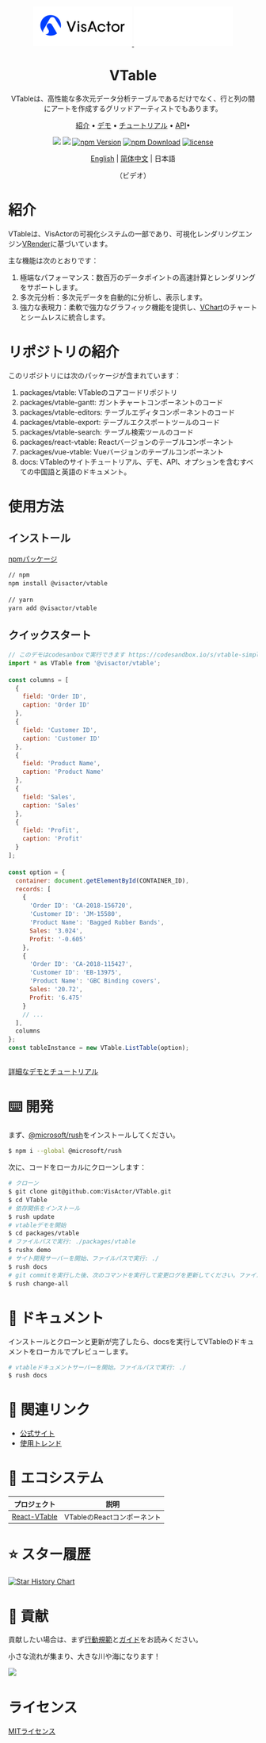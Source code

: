 <div align="center">
   <a href="https://github.com/VisActor#gh-light-mode-only" target="_blank">
    <img alt="VisActor Logo" width="200" src="https://github.com/VisActor/.github/blob/main/profile/logo_500_200_light.svg"/>
  </a>
  <a href="https://github.com/VisActor#gh-dark-mode-only" target="_blank">
    <img alt="VisActor Logo" width="200" src="https://github.com/VisActor/.github/blob/main/profile/logo_500_200_dark.svg"/>
  </a>
</div>

<div align="center">
  <h1>VTable</h1>
</div>

<div align="center">

VTableは、高性能な多次元データ分析テーブルであるだけでなく、行と列の間にアートを作成するグリッドアーティストでもあります。

<p align="center">
  <a href="https://visactor.io/vtable">紹介</a> •
  <a href="https://visactor.io/vtable/example">デモ</a> •
  <a href="https://visactor.io/vtable/guide/Getting_Started/Getting_Started">チュートリアル</a> •
  <a href="https://visactor.io/vtable/option/ListTable">API</a>•
</p>

![](https://github.com/visactor/vtable/actions/workflows/bug-server.yml/badge.svg)
![](https://github.com/visactor/vtable/actions/workflows/unit-test.yml/badge.svg)
[![npm Version](https://img.shields.io/npm/v/@visactor/vtable.svg)](https://www.npmjs.com/package/@visactor/vtable)
[![npm Download](https://img.shields.io/npm/dm/@visactor/vtable.svg)](https://www.npmjs.com/package/@visactor/vtable)
[![license](https://img.shields.io/badge/license-MIT-blue.svg)](https://github.com/visactor/vtable/blob/main/LICENSE)

</div>

<div align="center">

[English](./README.md) | [简体中文](./README.zh-CN.md) | 日本語

</div>

<div align="center">

（ビデオ）

</div>

# 紹介

VTableは、VisActorの可視化システムの一部であり、可視化レンダリングエンジン[VRender](https://github.com/VisActor/VRender)に基づいています。

主な機能は次のとおりです：

1. 極端なパフォーマンス：数百万のデータポイントの高速計算とレンダリングをサポートします。
2. 多次元分析：多次元データを自動的に分析し、表示します。
3. 強力な表現力：柔軟で強力なグラフィック機能を提供し、[VChart](https://github.com/VisActor/VChart)のチャートとシームレスに統合します。

# リポジトリの紹介

このリポジトリには次のパッケージが含まれています：

1. packages/vtable: VTableのコアコードリポジトリ
2. packages/vtable-gantt: ガントチャートコンポーネントのコード
3. packages/vtable-editors: テーブルエディタコンポーネントのコード
4. packages/vtable-export: テーブルエクスポートツールのコード
5. packages/vtable-search: テーブル検索ツールのコード
6. packages/react-vtable: Reactバージョンのテーブルコンポーネント
7. packages/vue-vtable: Vueバージョンのテーブルコンポーネント
8. docs: VTableのサイトチュートリアル、デモ、API、オプションを含むすべての中国語と英語のドキュメント。

# 使用方法

## インストール

[npmパッケージ](https://www.npmjs.com/package/@visactor/vtable)

```bash
// npm
npm install @visactor/vtable

// yarn
yarn add @visactor/vtable
```

## クイックスタート

```javascript
// このデモはcodesanboxで実行できます https://codesandbox.io/s/vtable-simple-demo-g8q738
import * as VTable from '@visactor/vtable';

const columns = [
  {
    field: 'Order ID',
    caption: 'Order ID'
  },
  {
    field: 'Customer ID',
    caption: 'Customer ID'
  },
  {
    field: 'Product Name',
    caption: 'Product Name'
  },
  {
    field: 'Sales',
    caption: 'Sales'
  },
  {
    field: 'Profit',
    caption: 'Profit'
  }
];

const option = {
  container: document.getElementById(CONTAINER_ID),
  records: [
    {
      'Order ID': 'CA-2018-156720',
      'Customer ID': 'JM-15580',
      'Product Name': 'Bagged Rubber Bands',
      Sales: '3.024',
      Profit: '-0.605'
    },
    {
      'Order ID': 'CA-2018-115427',
      'Customer ID': 'EB-13975',
      'Product Name': 'GBC Binding covers',
      Sales: '20.72',
      Profit: '6.475'
    }
    // ...
  ],
  columns
};
const tableInstance = new VTable.ListTable(option);
```

##

[詳細なデモとチュートリアル](https://visactor.io/vtable)

# ⌨️ 開発

まず、[@microsoft/rush](https://rushjs.io/pages/intro/get_started/)をインストールしてください。

```bash
$ npm i --global @microsoft/rush
```

次に、コードをローカルにクローンします：

```bash
# クローン
$ git clone git@github.com:VisActor/VTable.git
$ cd VTable
# 依存関係をインストール
$ rush update
# vtableデモを開始
$ cd packages/vtable
# ファイルパスで実行: ./packages/vtable
$ rushx demo
# サイト開発サーバーを開始、ファイルパスで実行: ./
$ rush docs
# git commitを実行した後、次のコマンドを実行して変更ログを更新してください。ファイルパスで実行: ./
$ rush change-all
```

# 📖 ドキュメント

インストールとクローンと更新が完了したら、docsを実行してVTableのドキュメントをローカルでプレビューします。

```bash
# vtableドキュメントサーバーを開始。ファイルパスで実行: ./
$ rush docs
```

# 🔗 関連リンク

- [公式サイト](https://visactor.io/vtable)
- [使用トレンド](https://npm-compare.com/@visactor/vtable)

# 💫 エコシステム

| プロジェクト                                                                      | 説明               |
| ---------------------------------------------------------------------------- | ----------------- |
| [React-VTable](https://www.visactor.io/vtable/guide/Developer_Ecology/react) | VTableのReactコンポーネント |

# ⭐️ スター履歴

[![Star History Chart](https://api.star-history.com/svg?repos=visactor/vtable&type=Date)](https://star-history.com/#visactor/vtable&Date)

# 🤝 貢献

貢献したい場合は、まず[行動規範](./CODE_OF_CONDUCT.md)と[ガイド](./CONTRIBUTING.md)をお読みください。

小さな流れが集まり、大きな川や海になります！

<a href="https://github.com/visactor/vtable/graphs/contributors"><img src="https://contrib.rocks/image?repo=visactor/vtable" /></a>

# ライセンス

[MITライセンス](./LICENSE)
